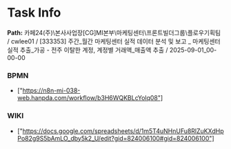# Task Info

**Path:** 카페24(주)\본사사업장\[CG]MI본부\마케팅센터\프론트빌더그룹\플로우기획팀 / cwlee01 / [333353] 주간_월간 마케팅센터 실적 데이터 분석 및 보고 _ 마케팅센터 실적 추출_가공 - 전주 이탈한 계정, 계정별 거래액_매출액 추출 / 2025-09-01_00-00-00

### BPMN
- ["https://n8n-mi-038-web.hanpda.com/workflow/b3H6WQKBLcYolq08"]

### WIKI
- ["https://docs.google.com/spreadsheets/d/1m5T4uNHnUFu8RlZuKXdHpPo82g9S5bAmLO_dby5k2_U/edit?gid=824006100#gid=824006100"]

